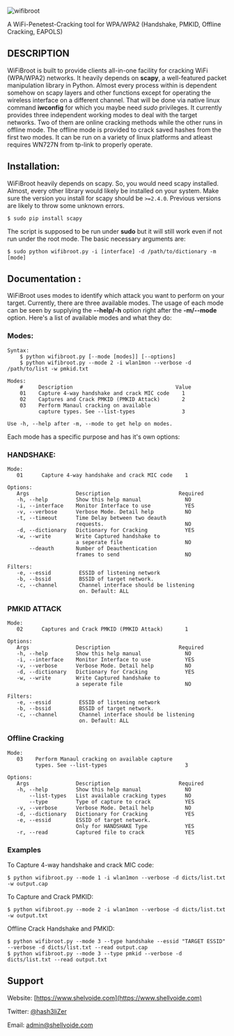 ![wifibroot](https://user-images.githubusercontent.com/29171692/45045286-eee92680-b08b-11e8-9d0a-cf3d4ee2cd5f.jpeg)

A WiFi-Penetest-Cracking tool for WPA/WPA2 (Handshake, PMKID, Offline Cracking, EAPOLS) 

## DESCRIPTION
WiFiBroot is built to provide clients all-in-one facility for cracking WiFi (WPA/WPA2) networks. It heavily depends on **scapy**, a well-featured packet manipulation library in Python. Almost every process within is dependent somehow on scapy layers and other functions except for operating the wireless interface on a different channel. That will be done via native linux command **iwconfig** for which you maybe need *sudo* privileges. It currently provides three independent working modes to deal with the target networks. Two of them are online cracking methods while the other runs in offline mode. The offline mode is provided to crack saved hashes from the first two modes. It can be run on a variety of linux platforms and atleast requires WN727N from tp-link to properly operate. 

## Installation: 

WiFiBroot heavily depends on scapy. So, you would need scapy installed. Almost, every other library would likely be installed on your system. Make sure the version you install for scapy should be `>=2.4.0`. Previous versions are likely to throw some unknown errors.

```
$ sudo pip install scapy
```
The script is supposed to be run under **sudo** but it will still work even if not run under the root mode. The basic necessary arguments are: 

```
$ sudo python wifibroot.py -i [interface] -d /path/to/dictionary -m [mode]
``` 

## Documentation : ##

WiFiBroot uses modes to identify which attack you want to perform on your target. Currently, there are three available modes. The usage of each mode can be seen by supplying the **--help/-h** option right after the **-m/--mode** option. Here's a list of available modes and what they do: 

### Modes:
```
Syntax:
    $ python wifibroot.py [--mode [modes]] [--options]
    $ python wifibroot.py --mode 2 -i wlan1mon --verbose -d /path/to/list -w pmkid.txt

Modes:
    #     Description                                 Value
    01    Capture 4-way handshake and crack MIC code    1
    02    Captures and Crack PMKID (PMKID Attack)       2
    03    Perform Manaul cracking on available
          capture types. See --list-types               3

Use -h, --help after -m, --mode to get help on modes. 
```
Each mode has a specific purpose and has it's own options: 
### HANDSHAKE: 
```
Mode: 
   01      Capture 4-way handshake and crack MIC code    1

Options:
   Args               Description                      Required
   -h, --help         Show this help manual              NO
   -i, --interface    Monitor Interface to use           YES
   -v, --verbose      Verbose Mode. Detail help          NO
   -t, --timeout      Time Delay between two deauth
                      requests.                          NO
   -d, --dictionary   Dictionary for Cracking            YES
   -w, --write        Write Captured handshake to
                      a seperate file                    NO
       --deauth       Number of Deauthentication
                      frames to send                     NO 

Filters: 
   -e, --essid         ESSID of listening network
   -b, --bssid         BSSID of target network.
   -c, --channel       Channel interface should be listening
                       on. Default: ALL
```
### PMKID ATTACK
```
Mode: 
   02      Captures and Crack PMKID (PMKID Attack)       1

Options:
   Args               Description                      Required
   -h, --help         Show this help manual              NO
   -i, --interface    Monitor Interface to use           YES
   -v, --verbose      Verbose Mode. Detail help          NO
   -d, --dictionary   Dictionary for Cracking            YES
   -w, --write        Write Captured handshake to
                      a seperate file                    NO

Filters: 
   -e, --essid         ESSID of listening network
   -b, --bssid         BSSID of target network.
   -c, --channel       Channel interface should be listening
                       on. Default: ALL
```
### Offline Cracking
```
Mode: 
   03    Perform Manaul cracking on available capture
         types. See --list-types                         3

Options:
   Args               Description                      Required 
   -h, --help         Show this help manual              NO
       --list-types   List available cracking types      NO
       --type         Type of capture to crack           YES
   -v, --verbose      Verbose Mode. Detail help          NO
   -d, --dictionary   Dictionary for Cracking            YES
   -e, --essid        ESSID of target network. 
                      Only for HANDSHAKE Type            YES
   -r, --read         Captured file to crack             YES
```
### Examples

To Capture 4-way handshake and crack MIC code: 
```
$ python wifibroot.py --mode 1 -i wlan1mon --verbose -d dicts/list.txt -w output.cap 
```
To Capture and Crack PMKID:
```
$ python wifibroot.py --mode 2 -i wlan1mon --verbose -d dicts/list.txt -w output.txt
```
Offline Crack Handshake and PMKID:
```
$ python wifibroot.py --mode 3 --type handshake --essid "TARGET ESSID" --verbose -d dicts/list.txt --read output.cap
$ python wifibroot.py --mode 3 --type pmkid --verbose -d dicts/list.txt --read output.txt
```

## Support ##

Website: [https://www.shelvoide.com](https://www.shellvoide.com)

Twitter: [@hash3liZer](https://twitter.com/hash3liZer)

Email: [admin@shellvoide.com](mailto://admin@shellvoide.com) 
